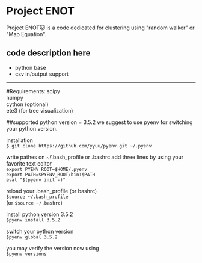 # Project ENOT #

Project ENOT:cat: is a code
dedicated for clustering using "random walker" or "Map Equation".

## code description here ##
* python base
* csv in/output support

-------
#Requirements:
scipy  
numpy   
cython (optional)  
ete3 (for tree visualization)  


##supported python version = 3.5.2
we suggest to use pyenv for switching your python version.

installation  
`$ git clone https://github.com/yyuu/pyenv.git ~/.pyenv`

write pathes on ~/.bash_profile or .bashrc
add three lines by using your favorite text editor  
`export PYENV_ROOT=$HOME/.pyenv`  
`export PATH=$PYENV_ROOT/bin:$PATH`  
`eval "$(pyenv init -)"`

reload your .bash_profile (or bashrc)  
`$source ~/.bash_profile`  
(or `$source ~/.bashrc`)

install python version 3.5.2  
`$pyenv install 3.5.2`

switch your python version  
`$pyenv global 3.5.2`

you may verify the version now using  
`$pyenv versions`